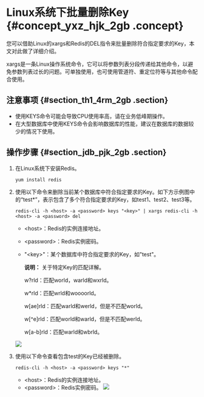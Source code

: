 # Linux系统下批量删除Key {#concept_yxz_hjk_2gb .concept}

您可以借助Linux的xargs和Redis的DEL指令来批量删除符合指定要求的Key，本文对此做了详细介绍。

xargs是一条Linux操作系统命令，它可以将参数列表分段传递给其他命令，以避免参数列表过长的问题。可单独使用，也可使用管道符、重定位符等与其他命令配合使用。

## 注意事项 {#section_th1_4rm_2gb .section}

-   使用KEYS命令可能会导致CPU使用率高，请在业务低峰期操作。
-   在大型数据库中使用KEYS命令会影响数据库的性能，建议在数据库的数据较少的情况下使用。

## 操作步骤 {#section_jdb_pjk_2gb .section}

1.  在Linux系统下安装Redis。

    ```
    yum install redis
    ```

2.  使用以下命令来删除当前某个数据库中符合指定要求的Key。如下方示例图中的“test\*”，表示包含了多个符合指定要求的Key，如test1、test2、test3等。

    ```
    redis-cli -h <host> -a <password> keys "<key>" | xargs redis-cli -h <host> -a <password> del
    ```

    -   <host\>：Redis的实例连接地址。
    -   <password\>：Redis实例密码。
    -   "<key\>"：某个数据库中符合指定要求的Key，如"test"。

        **说明：** 关于特定Key的匹配详解。

        w?rld：匹配world，warld和wxrld。

        w\*rld：匹配wrld和woooorld。

        w\[ae\]rld：匹配warld和werld，但是不匹配world。

        w\[^e\]rld：匹配world和warld，但是不匹配werld。

        w\[a-b\]rld：匹配warld和wbrld。

    ![](http://static-aliyun-doc.oss-cn-hangzhou.aliyuncs.com/assets/img/80750/154822388534664_zh-CN.jpg)

3.  使用以下命令查看包含test的Key已经被删除。

    ```
    redis-cli -h <host> -a <password> keys "*"
    ```

    -   <host\>：Redis的实例连接地址。
    -   <password\>：Redis实例密码。
    ![](http://static-aliyun-doc.oss-cn-hangzhou.aliyuncs.com/assets/img/80750/154822388534665_zh-CN.jpg)


